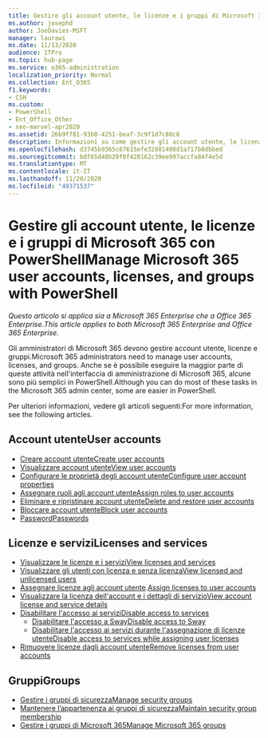 ```yaml
---
title: Gestire gli account utente, le licenze e i gruppi di Microsoft 365 con PowerShell
ms.author: josephd
author: JoeDavies-MSFT
manager: laurawi
ms.date: 11/13/2020
audience: ITPro
ms.topic: hub-page
ms.service: o365-administration
localization_priority: Normal
ms.collection: Ent_O365
f1.keywords:
- CSH
ms.custom:
- PowerShell
- Ent_Office_Other
- seo-marvel-apr2020
ms.assetid: 26b9ff81-93b0-4251-beaf-3c9f1d7c80c8
description: Informazioni su come gestire gli account utente, le licenze e i gruppi di Microsoft 365 con PowerShell.
ms.openlocfilehash: d3745b9365c67615efe32881408d1a717b8dbbed
ms.sourcegitcommit: bdf65d48b20f0f428162c39ee997accfa84f4e5d
ms.translationtype: MT
ms.contentlocale: it-IT
ms.lasthandoff: 11/20/2020
ms.locfileid: "49371537"
---
```

# <a name="manage-microsoft-365-user-accounts-licenses-and-groups-with-powershell"></a><span data-ttu-id="d3044-103">Gestire gli account utente, le licenze e i gruppi di Microsoft 365 con PowerShell</span><span class="sxs-lookup"><span data-stu-id="d3044-103">Manage Microsoft 365 user accounts, licenses, and groups with PowerShell</span></span>

<span data-ttu-id="d3044-104">*Questo articolo si applica sia a Microsoft 365 Enterprise che a Office 365 Enterprise*.</span><span class="sxs-lookup"><span data-stu-id="d3044-104">*This article applies to both Microsoft 365 Enterprise and Office 365 Enterprise.*</span></span>

<span data-ttu-id="d3044-105">Gli amministratori di Microsoft 365 devono gestire account utente, licenze e gruppi.</span><span class="sxs-lookup"><span data-stu-id="d3044-105">Microsoft 365 administrators need to manage user accounts, licenses, and groups.</span></span> <span data-ttu-id="d3044-106">Anche se è possibile eseguire la maggior parte di queste attività nell'interfaccia di amministrazione di Microsoft 365, alcune sono più semplici in PowerShell.</span><span class="sxs-lookup"><span data-stu-id="d3044-106">Although you can do most of these tasks in the Microsoft 365 admin center, some are easier in PowerShell.</span></span>

<span data-ttu-id="d3044-107">Per ulteriori informazioni, vedere gli articoli seguenti:</span><span class="sxs-lookup"><span data-stu-id="d3044-107">For more information, see the following articles.</span></span>

## <a name="user-accounts"></a><span data-ttu-id="d3044-108">Account utente</span><span class="sxs-lookup"><span data-stu-id="d3044-108">User accounts</span></span>

- [<span data-ttu-id="d3044-109">Creare account utente</span><span class="sxs-lookup"><span data-stu-id="d3044-109">Create user accounts</span></span>](create-user-accounts-with-microsoft-365-powershell.md)
- [<span data-ttu-id="d3044-110">Visualizzare account utente</span><span class="sxs-lookup"><span data-stu-id="d3044-110">View user accounts</span></span>](view-user-accounts-with-microsoft-365-powershell.md)
- [<span data-ttu-id="d3044-111">Configurare le proprietà degli account utente</span><span class="sxs-lookup"><span data-stu-id="d3044-111">Configure user account properties</span></span>](configure-user-account-properties-with-microsoft-365-powershell.md)
- [<span data-ttu-id="d3044-112">Assegnare ruoli agli account utente</span><span class="sxs-lookup"><span data-stu-id="d3044-112">Assign roles to user accounts</span></span>](assign-roles-to-user-accounts-with-microsoft-365-powershell.md)
- [<span data-ttu-id="d3044-113">Eliminare e ripristinare account utente</span><span class="sxs-lookup"><span data-stu-id="d3044-113">Delete and restore user accounts</span></span>](delete-and-restore-user-accounts-with-microsoft-365-powershell.md)
- [<span data-ttu-id="d3044-114">Bloccare account utente</span><span class="sxs-lookup"><span data-stu-id="d3044-114">Block user accounts</span></span>](block-user-accounts-with-microsoft-365-powershell.md)
- [<span data-ttu-id="d3044-115">Password</span><span class="sxs-lookup"><span data-stu-id="d3044-115">Passwords</span></span>](manage-passwords-with-microsoft-365-powershell.md)

## <a name="licenses-and-services"></a><span data-ttu-id="d3044-116">Licenze e servizi</span><span class="sxs-lookup"><span data-stu-id="d3044-116">Licenses and services</span></span>
- [<span data-ttu-id="d3044-117">Visualizzare le licenze e i servizi</span><span class="sxs-lookup"><span data-stu-id="d3044-117">View licenses and services</span></span>](view-licenses-and-services-with-microsoft-365-powershell.md)
- [<span data-ttu-id="d3044-118">Visualizzare gli utenti con licenza e senza licenza</span><span class="sxs-lookup"><span data-stu-id="d3044-118">View licensed and unlicensed users</span></span>](view-licensed-and-unlicensed-users-with-microsoft-365-powershell.md)
- <span data-ttu-id="d3044-119">[Assegnare licenze agli account utente](assign-licenses-to-user-accounts-with-microsoft-365-powershell.md).</span><span class="sxs-lookup"><span data-stu-id="d3044-119">[Assign licenses to user accounts](assign-licenses-to-user-accounts-with-microsoft-365-powershell.md)</span></span>
- [<span data-ttu-id="d3044-120">Visualizzare la licenza dell'account e i dettagli di servizio</span><span class="sxs-lookup"><span data-stu-id="d3044-120">View account license and service details</span></span>](view-account-license-and-service-details-with-microsoft-365-powershell.md)
- [<span data-ttu-id="d3044-121">Disabilitare l'accesso ai servizi</span><span class="sxs-lookup"><span data-stu-id="d3044-121">Disable access to services</span></span>](disable-access-to-services-with-microsoft-365-powershell.md)
  - [<span data-ttu-id="d3044-122">Disabilitare l'accesso a Sway</span><span class="sxs-lookup"><span data-stu-id="d3044-122">Disable access to Sway</span></span>](disable-access-to-sway-with-microsoft-365-powershell.md)
  - [<span data-ttu-id="d3044-123">Disabilitare l'accesso ai servizi durante l'assegnazione di licenze utente</span><span class="sxs-lookup"><span data-stu-id="d3044-123">Disable access to services while assigning user licenses</span></span>](disable-access-to-services-while-assigning-user-licenses.md)
- [<span data-ttu-id="d3044-124">Rimuovere licenze dagli account utente</span><span class="sxs-lookup"><span data-stu-id="d3044-124">Remove licenses from user accounts</span></span>](remove-licenses-from-user-accounts-with-microsoft-365-powershell.md)

## <a name="groups"></a><span data-ttu-id="d3044-125">Gruppi</span><span class="sxs-lookup"><span data-stu-id="d3044-125">Groups</span></span>
- [<span data-ttu-id="d3044-126">Gestire i gruppi di sicurezza</span><span class="sxs-lookup"><span data-stu-id="d3044-126">Manage security groups</span></span>](manage-security-groups-with-microsoft-365-powershell.md)
- [<span data-ttu-id="d3044-127">Mantenere l’appartenenza ai gruppi di sicurezza</span><span class="sxs-lookup"><span data-stu-id="d3044-127">Maintain security group membership</span></span>](maintain-group-membership-with-microsoft-365-powershell.md)
- [<span data-ttu-id="d3044-128">Gestire i gruppi di Microsoft 365</span><span class="sxs-lookup"><span data-stu-id="d3044-128">Manage Microsoft 365 groups</span></span>](manage-microsoft-365-groups-with-powershell.md)
